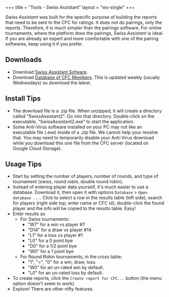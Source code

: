 +++
title = "Tools - Swiss Assistant"
layout = "ws-single"
+++

_Swiss Assistant_ was built for the specific purpose of building the reports that need
to be sent to the CFC for ratings.  It does not do pairings, only the reports.
Therefore, it is much simpler than the pairings software.
For online tournaments, where the platform does the pairings, _Swiss Assistant_
is ideal. If you are already an expert and more comfortable with one of the pairing softwares,
keep using it if you prefer.

## Downloads
* Download [Swiss Assistant Sofware](https://storage.googleapis.com/cfc-public/files/SwissAssistant2.zip).
* Download [Database of CFC Members](https://storage.googleapis.com/cfc-public/data/cfcmembers.mde).
  This is updated weekly (usually Wednesdays) so download the latest.

## Install Tips
* The download file is a .zip file. When unzipped, it will create a directory called
  "SwissAssistant2". Go into that directory. Double-click on the executable,
  "SwissAssistant2.exe" to start the application.
* Some Anti-Virus software installed on your PC may not like an executable file (.exe)
  inside of a .zip file.  We cannot help your resolve that.  You may need to temporarily
  disable your Anti-Virus download while you download this one file from the CFC server
  (located on Google Cloud Storage).

## Usage Tips
* Start by setting the number of players, number of rounds, and type of
  tournament (swiss, round robin, double round robin).
* Instead of entering player data yourself, it's much easier to use a database.
  Download it, then open it with options `Database` > `Open database ...`.
  Click to select a row in the results table (left side); search for players
  (right side top; enter name or CFC id); double-click the found player and
  the info will be copied to the results table.  Easy!
* Enter results as
  * For Swiss tournaments:
    * "W7" for a win vs player #7
    * "D14" for a draw vs player #14
    * "L1" for a loss vs player #1
    * "L0" for a 0 point bye
    * "D0" for a 1/2 point bye
    * "W0" for a 1 point bye
  * For Round Robin tournaments, in the cross table:
    * "1", "=", "0" for a win, draw, loss.
    * "W0" for an un-rated win by default.
    * "L0" for an un-rated loss by default.
* To create reports, click the `Create report for CFC...` button
  (the menu option doesn't seem to work).
* Explore! There are other nifty features.
